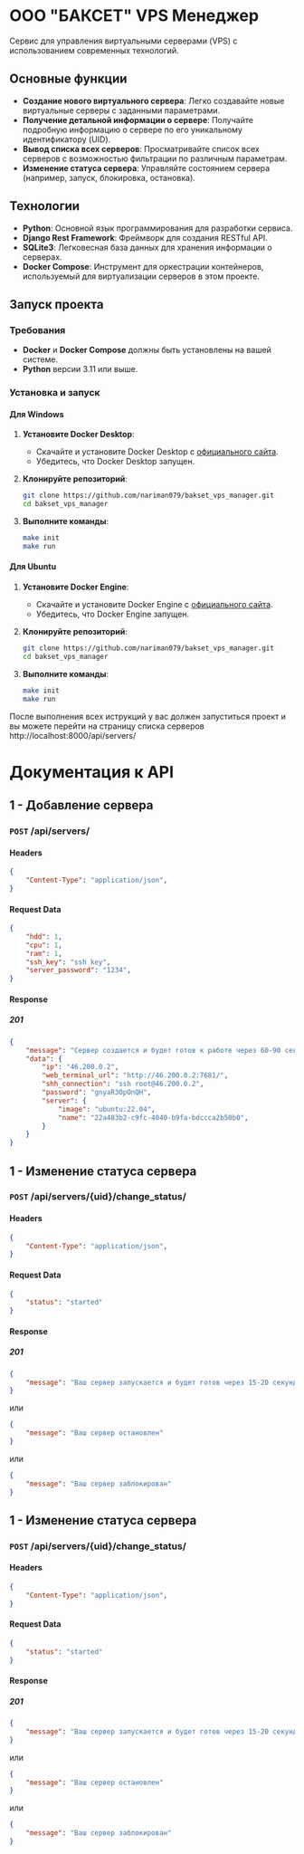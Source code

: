 # ООО "БАКСЕТ" VPS Менеджер

Сервис для управления виртуальными серверами (VPS) с использованием современных технологий.

## Основные функции
- **Создание нового виртуального сервера**: Легко создавайте новые виртуальные серверы с заданными параметрами.
- **Получение детальной информации о сервере**: Получайте подробную информацию о сервере по его уникальному идентификатору (UID).
- **Вывод списка всех серверов**: Просматривайте список всех серверов с возможностью фильтрации по различным параметрам.
- **Изменение статуса сервера**: Управляйте состоянием сервера (например, запуск, блокировка, остановка).

## Технологии
- **Python**: Основной язык программирования для разработки сервиса.
- **Django Rest Framework**: Фреймворк для создания RESTful API.
- **SQLite3**: Легковесная база данных для хранения информации о серверах.
- **Docker Compose**: Инструмент для оркестрации контейнеров, используемый для виртуализации серверов в этом проекте.

## Запуск проекта

### Требования
- **Docker** и **Docker Compose** должны быть установлены на вашей системе.
- **Python** версии 3.11 или выше.

### Установка и запуск

#### Для Windows

1. **Установите Docker Desktop**:
   - Скачайте и установите Docker Desktop с [официального сайта](https://www.docker.com/products/docker-desktop).
   - Убедитесь, что Docker Desktop запущен.

2. **Клонируйте репозиторий**:
   ```bash
   git clone https://github.com/nariman079/bakset_vps_manager.git
   cd bakset_vps_manager
   ```
3. **Выполните команды**:
   ```bash
   make init
   make run
    ```

#### Для Ubuntu
1. **Установите Docker Engine**:
   - Скачайте и установите Docker Engine с [официального сайта](https://docs.docker.com/engine/install/).
   - Убедитесь, что Docker Engine запущен.

2. **Клонируйте репозиторий**:
   ```bash
   git clone https://github.com/nariman079/bakset_vps_manager.git
   cd bakset_vps_manager
   ```
3. **Выполните команды**:
   ```bash
   make init
   make run
    ```

После выполнения всех  иструкций у вас должен запуститься проект и вы можете перейти на страницу списка серверов http://localhost:8000/api/servers/

# Документация к API

## 1 - Добавление сервера
### `POST` /api/servers/
#### Headers
```json
{
    "Content-Type": "application/json",
}
```
#### Request Data
```json
{
    "hdd": 1,
    "cpu": 1,
    "ram": 1,
    "ssh_key": "ssh key",
    "server_password": "1234",
}
```
#### Response
##### 201
```json
{
    "message": "Сервер создается и будет готов к работе через 60-90 секунд",
    "data": {
        "ip": "46.200.0.2",
        "web_terminal_url": "http://46.200.0.2:7681/",
        "shh_connection": "ssh root@46.200.0.2",
        "password": "gnyaR3OpOnQH",
        "server": {
            "image": "ubuntu:22.04",
            "name": "22a483b2-c9fc-4040-b9fa-bdccca2b50b0",
        }
    }
}
```
## 1 - Изменение статуса сервера
### `POST` /api/servers/{uid}/change_status/
#### Headers
```json
{
    "Content-Type": "application/json",
}
```
#### Request Data
```json
{
    "status": "started"
}
```
#### Response
##### 201
```json
{
    "message": "Ваш сервер запускается и будет готов через 15-20 секунд"
}
```
или
```json
{
    "message": "Ваш сервер остановлен"
}
```
или
```json
{
    "message": "Ваш сервер заблокирован"
}
```
## 1 - Изменение статуса сервера
### `POST` /api/servers/{uid}/change_status/
#### Headers
```json
{
    "Content-Type": "application/json",
}
```
#### Request Data
```json
{
    "status": "started"
}
```
#### Response
##### 201
```json
{
    "message": "Ваш сервер запускается и будет готов через 15-20 секунд"
}
```
или
```json
{
    "message": "Ваш сервер остановлен"
}
```
или
```json
{
    "message": "Ваш сервер заблокирован"
}
```